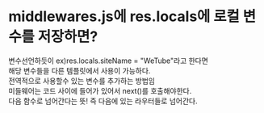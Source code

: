 middlewares.js에 res.locals에 로컬 변수를 저장하면?
=================================================
변수선언하듯이 ex)res.locals.siteName = "WeTube"라고 한다면<br/>
해당 변수들을 다른 템플릿에서 사용이 가능하다.<br/>
전역적으로 사용할수 있는 변수를 추가하는 방법임<br/>
미들웨어는 코드 사이에 들어가 있어서 next()를 호출해야한다.<br/>
다음 함수로 넘어간다는 뜻! 즉 다음에 있는 라우터들로 넘어간다.

